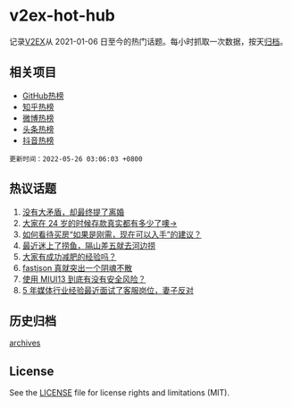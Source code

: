 # v2ex-hot-hub

 记录[V2EX](https://www.v2ex.com/)从 2021-01-06 日至今的热门话题。每小时抓取一次数据，按天[归档](archives)。
 
 ## 相关项目

- [GitHub热榜](https://github.com/snaildev/github-hot-hub)
- [知乎热榜](https://github.com/snaildev/zhihu-hot-hub)
- [微博热榜](https://github.com/snaildev/weibo-hot-hub)
- [头条热榜](https://github.com/snaildev/toutiao-hot-hub)
- [抖音热榜](https://github.com/snaildev/douyin-hot-hub)


 `更新时间：2022-05-26 03:06:03 +0800`

## 热议话题

1. [没有大矛盾，却最终提了离婚](https://www.v2ex.com/t/855163)
1. [大家在 24 岁的时候存款真实都有多少了噢->](https://www.v2ex.com/t/855210)
1. [如何看待买房“如果是刚需，现在可以入手”的建议？](https://www.v2ex.com/t/855211)
1. [最近迷上了捞鱼，隔山差五就去河边捞](https://www.v2ex.com/t/855114)
1. [大家有成功减肥的经验吗？](https://www.v2ex.com/t/855207)
1. [fastjson 真就突出一个阴魂不散](https://www.v2ex.com/t/855129)
1. [使用 MIUI13 到底有没有安全风险？](https://www.v2ex.com/t/855229)
1. [5 年媒体行业经验最近面试了客服岗位，妻子反对](https://www.v2ex.com/t/855175)

## 历史归档

[archives](archives)

## License

See the [LICENSE](LICENSE) file for license rights and limitations (MIT).
